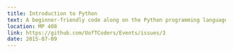 ```yaml
---
title: Introduction to Python 
text: A beginner-friendly code along on the Python programming language
location: MP 408
link: https://github.com/UofTCoders/Events/issues/3
date: 2015-07-09
---
```

